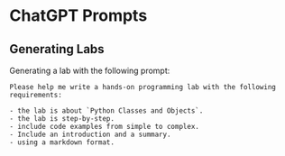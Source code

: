 # ChatGPT Prompts

## Generating Labs

Generating a lab with the following prompt:

```text
Please help me write a hands-on programming lab with the following requirements:

- the lab is about `Python Classes and Objects`.
- the lab is step-by-step.
- include code examples from simple to complex.
- Include an introduction and a summary.
- using a markdown format.
```
